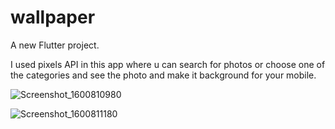 # wallpaper

A new Flutter project.

I used pixels API in this app where u can search for photos or choose one of the categories and see the photo and make it background  for your mobile.





![Screenshot_1600810980](https://user-images.githubusercontent.com/68142873/99192554-1d8add80-277c-11eb-8fb7-20850e5b706e.png)


![Screenshot_1600811180](https://user-images.githubusercontent.com/68142873/99192587-43b07d80-277c-11eb-9678-4d34e936d718.png)
